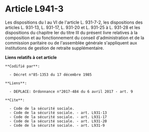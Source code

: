 # Article L941-3

Les dispositions du I au VI de l'article L. 931-7-2, les dispositions des articles L. 931-13, L. 931-17, L. 931-20 et L.
931-25 à L. 931-28 et les dispositions du chapitre Ier du titre III du présent livre relatives à la composition et au
fonctionnement du conseil d'administration et de la commission paritaire ou de l'assemblée générale s'appliquent aux
institutions de gestion de retraite supplémentaire.

**Liens relatifs à cet article**

	**Codifié par**:

	  - Décret n°85-1353 du 17 décembre 1985

	**Liens**:

	  - DEPLACE: Ordonnance n°2017-484 du 6 avril 2017 - art. 9

	**Cite**:

	  - Code de la sécurité sociale.
	  - Code de la sécurité sociale. - art. L931-13
	  - Code de la sécurité sociale. - art. L931-17
	  - Code de la sécurité sociale. - art. L931-20
	  - Code de la sécurité sociale. - art. L931-9
